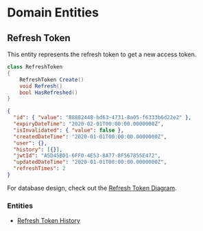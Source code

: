 # Domain Entities

## Refresh Token

This entity represents the refresh token to get a new access token.

```csharp
class RefreshToken 
{
    RefreshToken Create()
    void Refresh()
    bool HasRefreshed()
}
```

```json
{
  "id": { "value": "88882448-bd63-4731-8a05-f6333b6d22e2" },
  "expiryDateTime": "2020-02-01T00:00:00.0000000Z",
  "isInvalidated": { "value": false },
  "createdDateTime": "2020-01-01T00:00:00.0000000Z",
  "user": {},
  "history": [{}],
  "jwtId": "A5D45BD1-6FF0-4E53-8A77-8F567855E472",
  "updatedDateTime": "2020-01-01T00:00:00.0000000Z",
  "refreshTimes": 2
}
```

For database design, check out the [Refresh Token Diagram](../../database-diagrams/entities/Diagram.RefreshToken.md).

### Entities

- [Refresh Token History](../entities/refresh-token/Entity.RefreshTokenHistory.md)